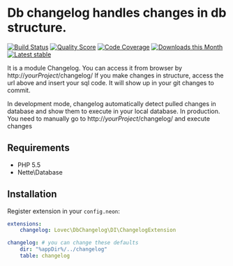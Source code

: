 # Db changelog handles changes in db structure.

[![Build Status](https://img.shields.io/travis/lovec/DbChangelog/tests.svg?style=flat-square)](https://travis-ci.org/lovec/DbChangelog)
[![Quality Score](https://img.shields.io/scrutinizer/g/lovec/DbChangelog.svg?style=flat-square)](https://scrutinizer-ci.com/g/lovec/DbChangelog)
[![Code Coverage](https://img.shields.io/scrutinizer/coverage/g/lovec/DbChangelog.svg?style=flat-square)](https://scrutinizer-ci.com/g/lovec/DbChangelog)
[![Downloads this Month](https://img.shields.io/packagist/dm/lovec/db-changelog.svg?style=flat-square)](https://packagist.org/packages/lovec/db-changelog)
[![Latest stable](https://img.shields.io/packagist/v/lovec/db-changelog.svg?style=flat-square)](https://packagist.org/packages/lovec/db-changelog)


It is a module Changelog. You can access it from browser by http://*yourProject*/changelog/
If you make changes in structure, access the url above and insert your sql code.
It will show up in your git changes to commit.

In development mode, changelog automatically detect pulled changes in database and show them to execute in
your local database.
In production. You need to manually go to http://*yourProject*/changelog/ and execute changes


## Requirements 

- PHP 5.5
- Nette\Database


## Installation

Register extension in your `config.neon`:

```yaml
extensions:
	changelog: Lovec\DbChangelog\DI\ChangelogExtension

changelog: # you can change these defaults
    dir: "%appDir%/../changelog"
    table: changelog
```

